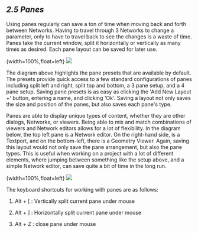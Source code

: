 ## *2.5 Panes*

Using panes regularly can save a ton of time when moving back and forth between Networks. Having to travel through 3 Networks to change a parameter, only to have to travel back to see the changes is a waste of time. Panes take the current window, split it horizontally or vertically as many times as desired. Each pane layout can be saved for later use. 

{width=100%,float=left}
![](images/2.5/panes-1.png)

The diagram above highlights the pane presets that are available by default. The presets provide quick access to a few standard configurations of panes including split left and right, split top and bottom, a 3 pane setup, and a 4 pane setup. Saving pane presets is as easy as clicking the 'Add New Layout +' button, entering a name, and clicking 'Ok'. Saving a layout not only saves the size and position of the panes, but also saves each pane's type. 

Panes are able to display unique types of content, whether they are other dialogs, Networks, or viewers. Being able to mix and match combinations of viewers and Network editors allows for a lot of flexibility. In the diagram below, the top left pane is a Network editor. On the right-hand side, is a Textport, and on the bottom-left, there is a Geometry Viewer. Again, saving this layout would not only save the pane arrangement, but also the pane types. This is useful when working on a project with a lot of different elements, where jumping between something like the setup above, and a simple Network editor, can save quite a bit of time in the long run.

{width=100%,float=left}
![](images/2.5/panes-2.png)

The keyboard shortcuts for working with panes are as follows:

1. Alt + [ : Vertically split current pane under mouse

1. Alt + ] : Horizontally split current pane under mouse

1. Alt + Z : close pane under mouse
